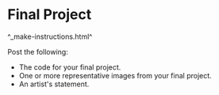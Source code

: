 Final Project
=============

^_make-instructions.html^

Post the following:

* The code for your final project.
* One or more representative images from your final project.
* An artist's statement.
